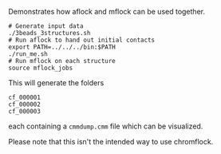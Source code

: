 Demonstrates how aflock and mflock can be used together.

``` shell
# Generate input data
./3beads_3structures.sh
# Run aflock to hand out initial contacts
export PATH=../../../bin:$PATH
./run_me.sh
# Run mflock on each structure
source mflock_jobs
```

This will generate the folders

``` shell
cf_000001
cf_000002
cf_000003
```

each containing a `cmmdump.cmm` file which can be visualized.

Please note that this isn't the intended way to use chromflock.
